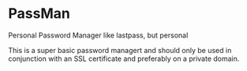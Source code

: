 # PassMan
Personal Password Manager like lastpass, but personal

This is a super basic password managert and should only be used in conjunction with an SSL certificate and preferably on a private domain.